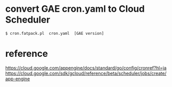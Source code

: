 # convert GAE cron.yaml to Cloud Scheduler

```console
$ cron.fatpack.pl  cron.yaml  [GAE version]
```


# reference
https://cloud.google.com/appengine/docs/standard/go/config/cronref?hl=ja
https://cloud.google.com/sdk/gcloud/reference/beta/scheduler/jobs/create/app-engine
